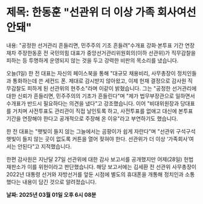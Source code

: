# **제목: 한동훈 "선관위 더 이상 가족 회사여선 안돼"**

  내용: "공정한 선거관리 흔들리면, 민주주의 기초 흔들려"수개표 강화·본투표 기간 연장 재차 주장한동훈 전 국민의힘 대표가 중앙선거관리위원회의(이하 선관위)가 직무감찰을 피하는 등 투명하게 운영되지 않는 것을 두고 강력한 비판의 목소리를 냈습니다. 

오늘(1일) 한 전 대표는 자신의 페이스북을 통해 "대규모 채용비리, 사무총장이 정치인들과 통화하는데 쓴 세컨드 폰. 제대로 감시받지 않아왔고, 이제 헌재 결정으로 감사원 직무감찰도 피하게 된 선관위의 현주소"라며 이같이 밝혔습니다. 그는 "공정한 선거관리에 대한 신뢰가 흔들리면, 민주주의의 기초가 흔들린다"며 "제가 법무부장관으로 일하면서 수개표가 반드시 필요하다는 의견을 냈다"고 강조했습니다. 이어 "비대위원장과 당대표를 거치며 사전투표도 관리관이 직접 날인토록 하고, 사전투표를 없애고 대신에 본투표 기간을 연장해야 한다고 공개적으로 주장해 온 이유"라고 부연하기도 했습니다.

한 전 대표는 "햇빛이 들지 않는 그늘에서는 곰팡이가 쉽게 자란다"며 "선관위 구석구석 햇빛이 들지 않는 곳이 없도록 커튼을 열어 젖혀야 한다. 선관위가 더 이상 ‘가족회사’여서는 안된다"고 지적했습니다. 

한편 감사원은 지난달 27일 선관위에 대한 감사 보고서를 공개했지만 어제(28일) 헌법재판소가 이를 위헌이라고 판단했습니다. 해당 보고서에는 김세환 전 선관위 사무총장이 2022년 대통령 선거와 자방선거를 앞둔 시점에 별도의 휴대폰을 개통해 정치인과 소통했다는 내용이 담긴 것으로 알려졌습니다.

  **날짜: 2025년 03월 01일 오후 6시 08분**